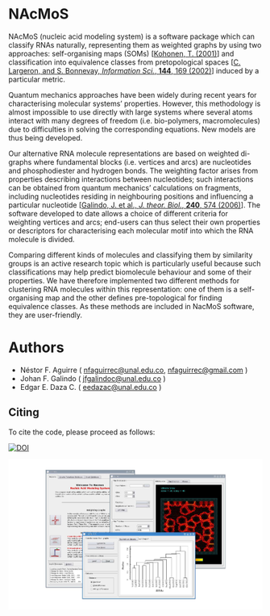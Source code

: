 # NAcMoS

NAcMoS (nucleic acid modeling system) is a software package which can classify RNAs naturally, representing them as weighted graphs by using two approaches: self-organising maps (SOMs) [[Kohonen, T. (2001)](https://www.springer.com/us/book/9783540679219)] and classification into equivalence classes from pretopological spaces [[C. Largeron, and S. Bonnevay, *Information Sci.*, **144**, 169 (2002)](https://www.sciencedirect.com/science/article/pii/S0020025502001895)] induced by a particular metric.

Quantum mechanics approaches have been widely during recent years for characterising molecular systems’ properties. However,
this methodology is almost impossible to use directly with large systems where several atoms interact with many degrees of freedom (i.e. bio-polymers, macromolecules) due to difficulties in solving the corresponding equations. New models are thus being developed.

Our alternative RNA molecule representations are based on weighted di-graphs where fundamental blocks (i.e. vertices and arcs) are nucleotides and phosphodiester and hydrogen bonds. The weighting factor arises from properties describing interactions between nucleotides; such interactions can be obtained from quantum mechanics’ calculations on fragments, including nucleotides residing in neighbouring positions and influencing a particular nucleotide [[Galindo, J. et al., *J. theor. Biol.*, **240**, 574 (2006)](https://linkinghub.elsevier.com/retrieve/pii/S0022519305004698)]. The software developed to date allows a choice of different criteria for weighting vertices and arcs; end-users can thus select their own properties or descriptors for characterising each molecular motif into which the RNA molecule is divided.

Comparing different kinds of molecules and classifying them by similarity groups is an active research topic which is particularly useful because such classifications may help predict biomolecule behaviour and some of their properties. We have therefore implemented two different methods for clustering RNA molecules within this representation: one of them is a self-organising map and the other defines pre-topological for finding equivalence classes. As these methods are included in NacMoS software, they are user-friendly.

# Authors
* Néstor F. Aguirre ( nfaguirrec@unal.edu.co, nfaguirrec@gmail.com )
* Johan F. Galindo ( jfgalindoc@unal.edu.co )
* Edgar E. Daza C. ( eedazac@unal.edu.co )

## Citing

To cite the code, please proceed as follows:

[![DOI](https://zenodo.org/badge/91266409.svg)](https://zenodo.org/badge/latestdoi/91266409)

![Terminal](doc/nacmos.png)


